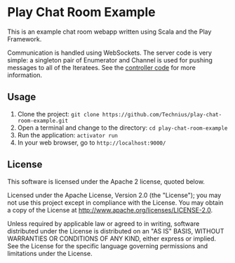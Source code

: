 Play Chat Room Example
======================

This is an example chat room webapp written using Scala and the Play Framework.

Communication is handled using WebSockets. The server code is very simple: a singleton pair of Enumerator and Channel is used for pushing messages to all of the Iteratees. See the [controller code](https://github.com/Technius/play-chat-room-example/blob/master/app/controllers/Application.scala) for more information.

Usage
-----
1. Clone the project: ```git clone https://github.com/Technius/play-chat-room-example.git```
2. Open a terminal and change to the directory: ```cd play-chat-room-example```
3. Run the application: ```activator run```
4. In your web browser, go to ```http://localhost:9000/```

License
-------
This software is licensed under the Apache 2 license, quoted below.

Licensed under the Apache License, Version 2.0 (the "License"); you may not use this project except in compliance with
the License. You may obtain a copy of the License at http://www.apache.org/licenses/LICENSE-2.0.

Unless required by applicable law or agreed to in writing, software distributed under the License is distributed on an
"AS IS" BASIS, WITHOUT WARRANTIES OR CONDITIONS OF ANY KIND, either express or implied. See the License for the specific
language governing permissions and limitations under the License.
